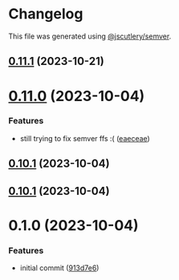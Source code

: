 # Changelog

This file was generated using [@jscutlery/semver](https://github.com/jscutlery/semver).

## [0.11.1](https://github.com/RobbyRabbitman/ngx/compare/common-0.11.0...common-0.11.1) (2023-10-21)



# [0.11.0](https://github.com/RobbyRabbitman/ngx/compare/common-0.10.0...common-0.11.0) (2023-10-04)


### Features

* still trying to fix semver ffs :( ([eaeceae](https://github.com/RobbyRabbitman/ngx/commit/eaeceae2b5a79ed7fb936cb8d25fca12c1c8433d))



## [0.10.1](https://github.com/RobbyRabbitman/ngx/compare/common-0.10.0...common-0.10.1) (2023-10-04)



## [0.10.1](https://github.com/RobbyRabbitman/ngx/compare/common-0.10.0...common-0.10.1) (2023-10-04)



# 0.1.0 (2023-10-04)


### Features

* initial commit ([913d7e6](https://github.com/RobbyRabbitman/ngx/commit/913d7e64bb7bb7c8eaf009f06f504b2c6b7c9dd4))
